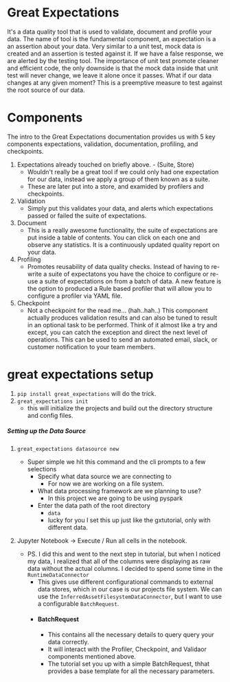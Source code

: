 # Great Expectations
It's a data quality tool that is used to validate, document and profile your data. The name of tool is the fundamental component, an expectation is a an assertion about your data. Very similar to a unit test, mock data is created and an assertion is tested against it. If we have a false response, we are alerted by the testing tool. The importance of unit test promote cleaner and efficient code, the only downside is that the mock data inside that unit test will never change, we leave it alone once it passes. What if our data changes at any given moment? This is a preemptive measure to test against the root source of our data. 

# Components
The intro to the Great Expectations documentation provides us with 5 key components expectations, validation, documentation, profiling, and checkpoints. 
1. Expectations already touched on briefly above. - (Suite, Store) 
   - Wouldn't really be a great tool if we could only had one expectation for our data, instead we apply a group of them known as a suite. 
   - These are later put into a store, and examided by profilers and checkpoints. 
2. Validation
   - Simply put this validates your data, and alerts which expectations passed or failed the suite of expectations. 
3. Document
   - This is a really awesome functionality, the suite of expectations are put inside a table of contents. You can click on each one and observe any statistics. It is a continuously updated quality report on your data. 
4. Profiling 
   - Promotes reusability of data quality checks. Instead of having to re-write a suite of expectatons you have the choice to configure or re-use a suite of expectations on from a batch of data. A new feature is the option to produced a Rule based profiler that will allow you to configure a profiler via YAML file. 
5. Checkpoint
   - Not a checkpoint for the read me... (hah..hah..) This component actually produces validation results and can also be tuned to result in an optional task to be performed. Think of it almost like a try and except, you can catch the exception and direct the next level of operations. This can be used to send an automated email, slack, or customer notification to your team members. 

# great expectations setup
1. `pip install great_expectations` will do the trick. 
2. `great_expectations init`
   - this will initialize the projects and build out the directory structure and config files. 

##### Setting up the Data Source
1. `great_expectations datasource new` 
   * Super simple we hit this command and the cli prompts to a few selections
      - Specify what data source we are connecting to 
         * For now we are working on a file system. 
      - What data processing framework are we planning to use? 
         * In this project we are going to be using pyspark
      - Enter the data path of the root directory
         * `data`
         * lucky for you I set this up just like the gxtutorial, only with different data.

2. Jupyter Notebook -> Execute / Run all cells in the notebook. 
   - PS. I did this and went to the next step in tutorial, but when I noticed my data, I realized that all of the columns were displaying as raw data without the actual columns. I decided to spend some time in the `RuntimeDataConnector`
      * This gives use different configurational commands to external data stores, which in our case is our projects file system. We can use the `InferredAssetFilesystemDataConnector`, but I want to use a configurable `BatchRequest`.
      * #### BatchRequest
         - This contains all the necessary details to query query your data correctly. 
         - It will interact with the Profiler, Checkpoint, and Validaor components mentioned above. 
         - The tutorial set you up with a simple BatchRequest, thhat provides a base template for all the necessary parameters. 
         